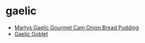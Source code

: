 # gaelic

 * [Martys Gaelic Gourmet Cam Onion Bread Pudding](../index/m/martys-gaelic-gourmet-cam-onion-bread-pudding-359029.json)
 * [Gaelic Goblet](../index/g/gaelic-goblet.json)
